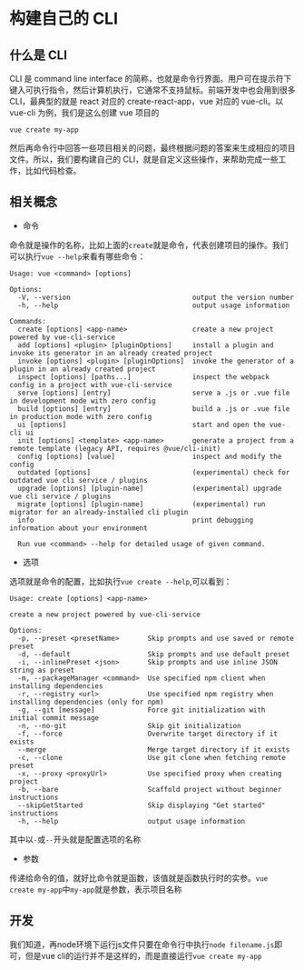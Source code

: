 # 构建自己的 CLI

## 什么是 CLI

CLI 是 command line interface 的简称，也就是命令行界面。用户可在提示符下键入可执行指令，然后计算机执行，它通常不支持鼠标。前端开发中也会用到很多 CLI，最典型的就是 react 对应的 create-react-app，vue 对应的 vue-cli。以 vue-cli 为例，我们是这么创建 vue 项目的

```Shell
vue create my-app
```

然后再命令行中回答一些项目相关的问题，最终根据问题的答案来生成相应的项目文件。所以，我们要构建自己的 CLI，就是自定义这些操作，来帮助完成一些工作，比如代码检查。

## 相关概念

- 命令

命令就是操作的名称，比如上面的`create`就是命令，代表创建项目的操作。我们可以执行`vue --help`来看有哪些命令：

```Shell
Usage: vue <command> [options]

Options:
  -V, --version                              output the version number
  -h, --help                                 output usage information

Commands:
  create [options] <app-name>                create a new project powered by vue-cli-service
  add [options] <plugin> [pluginOptions]     install a plugin and invoke its generator in an already created project
  invoke [options] <plugin> [pluginOptions]  invoke the generator of a plugin in an already created project
  inspect [options] [paths...]               inspect the webpack config in a project with vue-cli-service
  serve [options] [entry]                    serve a .js or .vue file in development mode with zero config
  build [options] [entry]                    build a .js or .vue file in production mode with zero config
  ui [options]                               start and open the vue-cli ui
  init [options] <template> <app-name>       generate a project from a remote template (legacy API, requires @vue/cli-init)
  config [options] [value]                   inspect and modify the config
  outdated [options]                         (experimental) check for outdated vue cli service / plugins
  upgrade [options] [plugin-name]            (experimental) upgrade vue cli service / plugins
  migrate [options] [plugin-name]            (experimental) run migrator for an already-installed cli plugin
  info                                       print debugging information about your environment

  Run vue <command> --help for detailed usage of given command.
```

- 选项

选项就是命令的配置，比如执行`vue create --help`,可以看到：

```Shell
Usage: create [options] <app-name>

create a new project powered by vue-cli-service

Options:
  -p, --preset <presetName>       Skip prompts and use saved or remote preset
  -d, --default                   Skip prompts and use default preset
  -i, --inlinePreset <json>       Skip prompts and use inline JSON string as preset
  -m, --packageManager <command>  Use specified npm client when installing dependencies
  -r, --registry <url>            Use specified npm registry when installing dependencies (only for npm)
  -g, --git [message]             Force git initialization with initial commit message
  -n, --no-git                    Skip git initialization
  -f, --force                     Overwrite target directory if it exists
  --merge                         Merge target directory if it exists
  -c, --clone                     Use git clone when fetching remote preset
  -x, --proxy <proxyUrl>          Use specified proxy when creating project
  -b, --bare                      Scaffold project without beginner instructions
  --skipGetStarted                Skip displaying "Get started" instructions
  -h, --help                      output usage information
```

其中以`-`或`--`开头就是配置选项的名称

- 参数

传递给命令的值，就好比命令就是函数，该值就是函数执行时的实参。`vue create my-app`中`my-app`就是参数，表示项目名称

## 开发

我们知道，再node环境下运行js文件只要在命令行中执行`node filename.js`即可，但是vue cli的运行并不是这样的，而是直接运行`vue create my-app`